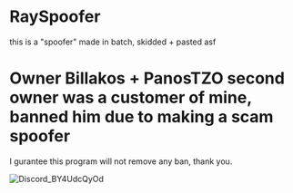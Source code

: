 # RaySpoofer
this is a "spoofer" made in batch, skidded + pasted asf


# Owner Billakos + PanosTZO second owner was a customer of mine, banned him due to making a scam spoofer



I gurantee this program will not remove any ban, thank you.



![Discord_BY4UdcQyOd](https://user-images.githubusercontent.com/47867642/212736242-5042f05a-5d05-4a89-b6f0-5b0e62160533.png)
